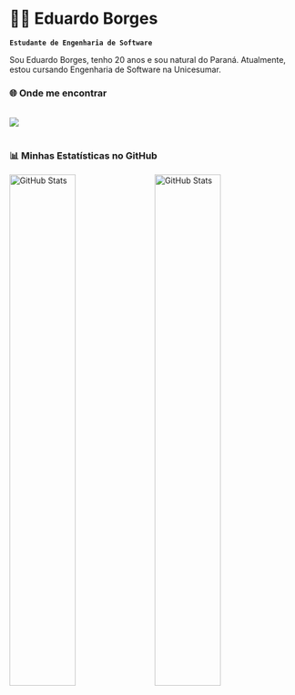 # 👨‍💻 Eduardo Borges

**`Estudante de Engenharia de Software`**

Sou Eduardo Borges, tenho 20 anos e sou natural do Paraná. Atualmente, estou cursando Engenharia de Software na Unicesumar. 

### 🌐 Onde me encontrar

<br>
<div>
  <a href="https://www.linkedin.com/in/eduardoborgesz/" target="_blank"><img src="https://img.shields.io/badge/-LinkedIn-%230077B5?style=for-the-badge&logo=linkedin&logoColor=white" target="_blank"></a> 
</div>

<br/>

### 📊 Minhas Estatísticas no GitHub

<p>
  <img 
    align="left" 
    alt="GitHub Stats" 
    height="48%" 
    style="padding-right: 10px;" 
    src="https://github-readme-stats.vercel.app/api?username=eduardoborgesz&show_icons=true&theme=tokyonight&include_all_commits=true&locale=pt-br" 
  />

<img 
      align="left" 
      alt="GitHub Stats" 
      height="48%" 
      src="https://github-readme-stats.vercel.app/api/top-langs/?username=eduardoborgesz&theme=tokyonight&layout=compact&custom_title=Tecnologias&langs_count=9" 
  />

